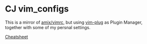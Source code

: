 CJ vim_configs
====

This is a mirror of [amix/vimrc](https://github.com/amix/vimrc), but using [vim-plug](https://github.com/junegunn/vim-plug) as Plugin Manager, together with some of my persnal settings.

[Cheatsheet](https://gist.github.com/chuanjin/f59405a753f500196863b034d7399e18)
 
